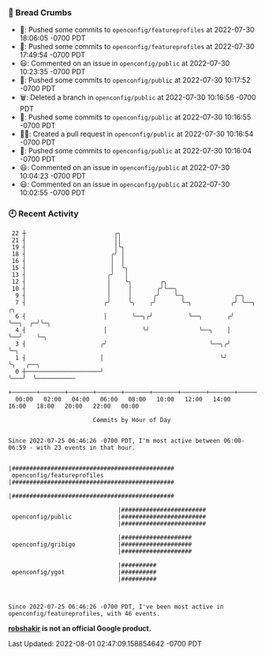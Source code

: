 ### 🍞 Bread Crumbs

 * 🚢: Pushed some commits to `openconfig/featureprofiles` at 2022-07-30 18:06:05 -0700 PDT
 * 🚢: Pushed some commits to `openconfig/featureprofiles` at 2022-07-30 17:49:54 -0700 PDT
 * 😃: Commented on an issue in `openconfig/public` at 2022-07-30 10:23:35 -0700 PDT
 * 🚢: Pushed some commits to `openconfig/public` at 2022-07-30 10:17:52 -0700 PDT
 * 🗑: Deleted a branch in `openconfig/public` at 2022-07-30 10:16:56 -0700 PDT
 * 🚢: Pushed some commits to `openconfig/public` at 2022-07-30 10:16:55 -0700 PDT
 * ✍🏼: Created a pull request in `openconfig/public` at 2022-07-30 10:16:54 -0700 PDT
 * 🚢: Pushed some commits to `openconfig/public` at 2022-07-30 10:16:04 -0700 PDT
 * 😃: Commented on an issue in `openconfig/public` at 2022-07-30 10:04:23 -0700 PDT
 * 😃: Commented on an issue in `openconfig/public` at 2022-07-30 10:02:55 -0700 PDT

### 🕘 Recent Activity
```
 22 ┼                         ╭╮
 21 ┤                         ││
 19 ┤                         │╰╮
 18 ┤                        ╭╯ │
 16 ┤                        │  │
 15 ┤                        │  ╰╮
 13 ┤                       ╭╯   │
 12 ┤                       │    ╰╮        ╭╮
 10 ┤                       │     │       ╭╯╰──╮
  9 ┤                       │     │      ╭╯    ╰─╮              ╭─╮
  7 ┤                      ╭╯     ╰╮    ╭╯       ╰─╮           ╭╯ ╰──╮       ╭╮
  6 ┤                      │       ╰──╮╭╯          ╰──╮       ╭╯     ╰──╮  ╭─╯╰─╮
  4 ┤                      │          ╰╯              ╰──╮    │         ╰──╯    ╰─╮
  3 ┤                     ╭╯                             ╰──╮╭╯                   ╰─╮
  1 ┤                     │                                 ╰╯                      ╰╮   ╭──╮
  0 ┼─────────────────────╯                                                          ╰───╯  ╰───────────
    +───────+───────+───────+───────+───────+───────+───────+───────+───────+───────+───────+───────+────
  00:00   02:00   04:00   06:00   08:00   10:00   12:00   14:00   16:00   18:00   20:00   22:00   00:00   

						Commits by Hour of Day


Since 2022-07-25 06:46:26 -0700 PDT, I'm most active between 06:00-06:59 - with 23 events in that hour.

```



```
                               |##############################################
 openconfig/featureprofiles    |##############################################
                               |##############################################

                               |########################
 openconfig/public             |########################
                               |########################

                               |####################
 openconfig/gribigo            |####################
                               |####################

                               |##########
 openconfig/ygot               |##########
                               |##########



Since 2022-07-25 06:46:26 -0700 PDT, I've been most active in openconfig/featureprofiles, with 46 events.

```
**[robshakir](mailto:robjs@google.com) is not an official Google product.**  


Last Updated: 2022-08-01 02:47:09.158854642 -0700 PDT
